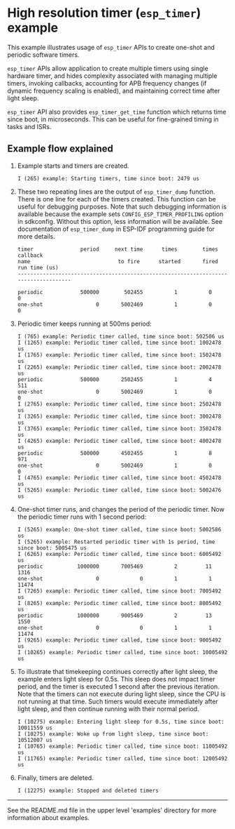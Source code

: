 # High resolution timer (`esp_timer`) example

This example illustrates usage of `esp_timer` APIs to create one-shot and periodic software timers.

`esp_timer` APIs allow application to create multiple timers using single hardware timer, and hides complexity associated with managing multiple timers, invoking callbacks, accounting for APB frequency changes (if dynamic frequency scaling is enabled), and maintaining correct time after light sleep.

`esp_timer` API also provides `esp_timer_get_time` function which returns time since boot, in microseconds. This can be useful for fine-grained timing in tasks and ISRs.


## Example flow explained

1. Example starts and timers are created.

    ```
    I (265) example: Starting timers, time since boot: 2479 us
    ```

2. These two repeating lines are the output of `esp_timer_dump` function. There is one line for each of the timers created. This function can be useful for debugging purposes. Note that such debugging information is available because the example sets `CONFIG_ESP_TIMER_PROFILING` option in sdkconfig. Without this option, less information will be available. See documentation of `esp_timer_dump` in ESP-IDF programming guide for more details.

    ```
    timer               period     next time      times        times         callback
    name                            to fire      started       fired       run time (us)
    ------------------------------------------------------------------------------------
    
    periodic            500000        502455          1          0             0
    one-shot                 0       5002469          1          0             0
    ```

3. Periodic timer keeps running at 500ms period:

    ```
    I (765) example: Periodic timer called, time since boot: 502506 us
    I (1265) example: Periodic timer called, time since boot: 1002478 us
    I (1765) example: Periodic timer called, time since boot: 1502478 us
    I (2265) example: Periodic timer called, time since boot: 2002478 us
    periodic            500000       2502455          1          4           511
    one-shot                 0       5002469          1          0             0
    I (2765) example: Periodic timer called, time since boot: 2502478 us
    I (3265) example: Periodic timer called, time since boot: 3002478 us
    I (3765) example: Periodic timer called, time since boot: 3502478 us
    I (4265) example: Periodic timer called, time since boot: 4002478 us
    periodic            500000       4502455          1          8           971
    one-shot                 0       5002469          1          0             0
    I (4765) example: Periodic timer called, time since boot: 4502478 us
    I (5265) example: Periodic timer called, time since boot: 5002476 us
    ```
4. One-shot timer runs, and changes the period of the periodic timer. Now the periodic timer runs with 1 second period:

    ```    
    I (5265) example: One-shot timer called, time since boot: 5002586 us
    I (5265) example: Restarted periodic timer with 1s period, time since boot: 5005475 us
    I (6265) example: Periodic timer called, time since boot: 6005492 us
    periodic           1000000       7005469          2         11          1316
    one-shot                 0             0          1          1         11474
    I (7265) example: Periodic timer called, time since boot: 7005492 us
    I (8265) example: Periodic timer called, time since boot: 8005492 us
    periodic           1000000       9005469          2         13          1550
    one-shot                 0             0          1          1         11474
    I (9265) example: Periodic timer called, time since boot: 9005492 us
    I (10265) example: Periodic timer called, time since boot: 10005492 us
    ```
5. To illustrate that timekeeping continues correctly after light sleep, the example enters light sleep for 0.5s. This sleep does not impact timer period, and the timer is executed 1 second after the previous iteration. Note that the timers can not execute during light sleep, since the CPU is not running at that time. Such timers would execute immediately after light sleep, and then continue running with their normal period.
    
    ```
    I (10275) example: Entering light sleep for 0.5s, time since boot: 10011559 us
    I (10275) example: Woke up from light sleep, time since boot: 10512007 us
    I (10765) example: Periodic timer called, time since boot: 11005492 us
    I (11765) example: Periodic timer called, time since boot: 12005492 us
    ```

6. Finally, timers are deleted.

    ```
    I (12275) example: Stopped and deleted timers
    ```

---

See the README.md file in the upper level 'examples' directory for more information about examples.
